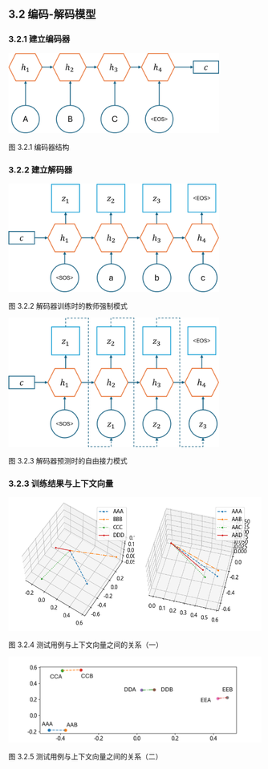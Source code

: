 
## 3.2 编码-解码模型

### 3.2.1 建立编码器

<img src="./img/encoder_ABC.png" width=420>

图 3.2.1 编码器结构

### 3.2.2 建立解码器

<img src="./img/decoder_teacher_forcing.png" width=420>

图 3.2.2 解码器训练时的教师强制模式

<img src="./img/decoder_free_run.png" width=420>

图 3.2.3 解码器预测时的自由接力模式

### 3.2.3 训练结果与上下文向量

<img src="./img/encoder-decoder-ABC.png" width=640>

图 3.2.4 测试用例与上下文向量之间的关系（一）


<img src="./img/encoder-decoder-AAA.png" width=640>

图 3.2.5 测试用例与上下文向量之间的关系（二）
